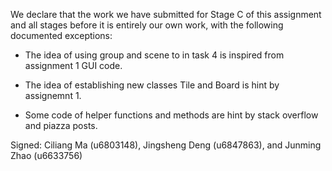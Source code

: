We declare that the work we have submitted for Stage C of this assignment and all stages before it is entirely our own work, with the following documented exceptions:

* The idea of using group and scene to in task 4 is inspired from assignment 1 GUI code.

* The idea of establishing new classes Tile and Board is hint by assignemnt 1.

* Some code of helper functions and methods are hint by stack overflow and piazza posts.

Signed: Ciliang Ma (u6803148), Jingsheng Deng (u6847863), and Junming Zhao (u6633756)
